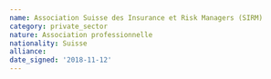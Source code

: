 ```yaml
---
name: Association Suisse des Insurance et Risk Managers (SIRM) 
category: private_sector
nature: Association professionnelle 
nationality: Suisse
alliance: 
date_signed: '2018-11-12'
---
```

    